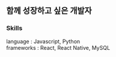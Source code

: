 ## 함께 성장하고 싶은 개발자


### Skills
language : Javascript, Python  
frameworks : React, React Native, MySQL
